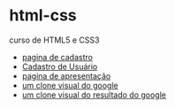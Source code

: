 # html-css
 curso de HTML5 e CSS3
    <ul>
    <li><a href="https://fernandoromeroalves.github.io/html-css/santander-coders-ada/projeto-login/">pagina de cadastro</a></li>
    <li><a href="https://fernandoromeroalves.github.io/html-css/b7web/exercicio-um-formulario-de-pesquisa/index.html">Cadastro de Usuário</a></li>
    <li><a href="https://fernandoromeroalves.github.io/html-css/b7web/exercicio-uma-pagina-de-apresentacao/index.html">pagina de apresentação</a></li>
    <li><a href="https://fernandoromeroalves.github.io/html-css/b7web/exercicio-um-clone-do-google/index.html">um clone visual do google</a></li>
    <li><a href="https://fernandoromeroalves.github.io/html-css/b7web/exercicio-um-clone-dos-resultados-do-google/index.html">um clone visual do resultado do google</a></li>       
    </ul>
